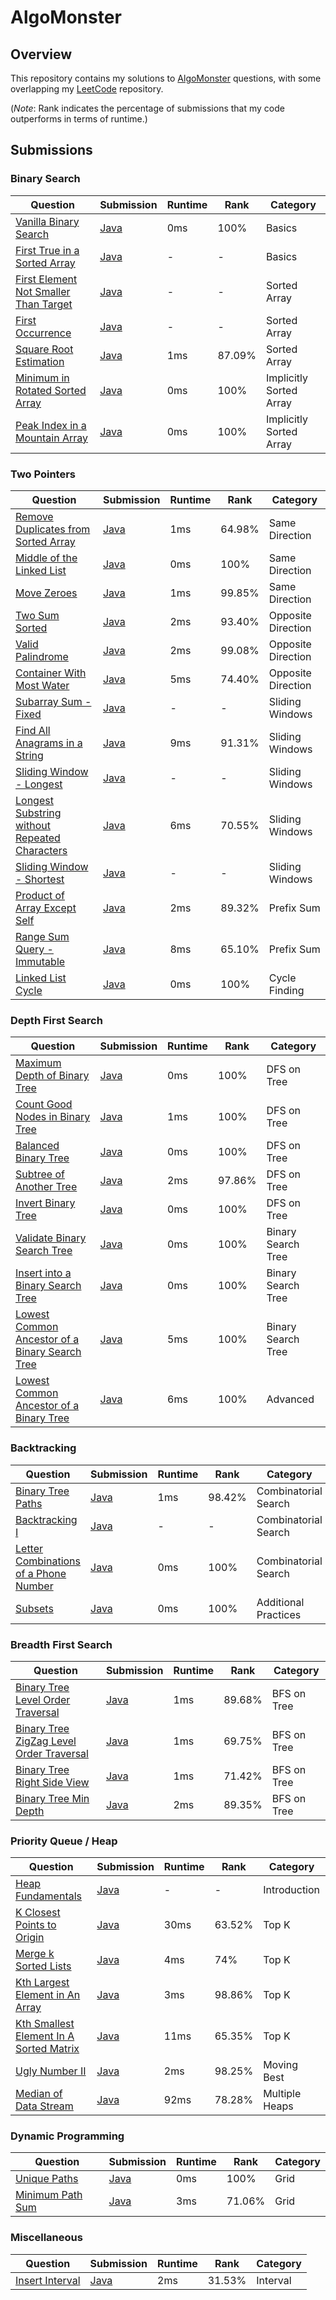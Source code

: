 # AlgoMonster

## Overview
This repository contains my solutions to [AlgoMonster](https://algo.monster) questions, with some overlapping my [LeetCode](https://github.com/shumarb/leetcode) repository.

(*Note*: Rank indicates the percentage of submissions that my code outperforms in terms of runtime.)

## Submissions
### Binary Search
| Question                                                                                                                   | Submission                                                                                                  | Runtime | Rank   | Category                | 
|----------------------------------------------------------------------------------------------------------------------------|-------------------------------------------------------------------------------------------------------------|---------|--------|-------------------------|
| [Vanilla Binary Search](https://algo.monster/problems/binary_search_intro)                                                 | [Java](https://github.com/shumarb/leetcode/blob/main/submissions/BinarySearch.java)                         | 0ms     | 100%   | Basics                  |
| [First True in a Sorted Array](https://algo.monster/problems/binary_search_boundary)                                       | [Java](https://github.com/shumarb/algomonster/blob/main/submissions/FirstTrueInASortedArray.java)           | -       | -      | Basics                  |
| [First Element Not Smaller Than Target](https://algo.monster/problems/binary_search_first_element_not_smaller_than_target) | [Java](https://github.com/shumarb/algomonster/blob/main/submissions/FirstElementNotSmallerThanTarget.java)  | -       | -      | Sorted Array            |
| [First Occurrence](https://algo.monster/problems/binary_search_duplicates)                                                 | [Java](https://github.com/shumarb/algomonster/blob/main/submissions/FirstOccurrence.java)                   | -       | -      | Sorted Array            |
| [Square Root Estimation](https://leetcode.com/problems/sqrtx/description/)                                                 | [Java](https://github.com/shumarb/leetcode/blob/main/submissions/SqrtX.java)                                | 1ms     | 87.09% | Sorted Array            |
| [Minimum in Rotated Sorted Array](https://leetcode.com/problems/find-minimum-in-rotated-sorted-array/description/)         | [Java](https://github.com/shumarb/leetcode/blob/main/submissions/FindMinimumInRotatedSortedArray.java)      | 0ms     | 100%   | Implicitly Sorted Array |
| [Peak Index in a Mountain Array](https://leetcode.com/problems/peak-index-in-a-mountain-array/description/)                | [Java](https://github.com/shumarb/leetcode/blob/main/submissions/PeakIndexInAMountainArray.java)            | 0ms     | 100%   | Implicitly Sorted Array |

### Two Pointers
| Question                                                                                                                                   | Submission                                                                                                            | Runtime | Rank   | Category            |
|--------------------------------------------------------------------------------------------------------------------------------------------|-----------------------------------------------------------------------------------------------------------------------|---------|--------|---------------------|
| [Remove Duplicates from Sorted Array](https://leetcode.com/problems/remove-duplicates-from-sorted-array/description/)                      | [Java](https://github.com/shumarb/leetcode/blob/main/submissions/RemoveDuplicatesFromSortedArray.java)                | 1ms     | 64.98% | Same Direction      |
| [Middle of the Linked List](https://leetcode.com/problems/middle-of-the-linked-list/description/)                                          | [Java](https://github.com/shumarb/leetcode/blob/main/submissions/MiddleOfTheLinkedList.java)                          | 0ms     | 100%   | Same Direction      |
| [Move Zeroes](https://leetcode.com/problems/move-zeroes/description/)                                                                      | [Java](https://github.com/shumarb/leetcode/blob/main/submissions/MoveZeroes.java)                                     | 1ms     | 99.85% | Same Direction      |
| [Two Sum Sorted](https://leetcode.com/problems/longest-substring-without-repeating-characters/description/)                                | [Java](https://github.com/shumarb/leetcode/blob/main/submissions/TwoInputSumTwoInputArrayIsSorted.java)               | 2ms     | 93.40% | Opposite Direction  |
| [Valid Palindrome](https://leetcode.com/problems/valid-palindrome/description/)                                                            | [Java](https://github.com/shumarb/leetcode/blob/main/submissions/ValidPalindrome.java)                                | 2ms     | 99.08% | Opposite Direction  |
| [Container With Most Water](https://leetcode.com/problems/container-with-most-water/description/)                                          | [Java](https://github.com/shumarb/leetcode/blob/main/submissions/ContainerWithMostWater.java)                         | 5ms     | 74.40% | Opposite Direction  |
| [Subarray Sum - Fixed](https://algo.monster/problems/subarray_sum_fixed)                                                                   | [Java](https://github.com/shumarb/algomonster/blob/main/submissions/SubarraySumFixed.java)                            | -       | -      | Sliding Windows     |
| [Find All Anagrams in a String](https://leetcode.com/problems/find-all-anagrams-in-a-string/description/)                                  | [Java](https://github.com/shumarb/leetcode/blob/main/submissions/FindAllAnagramsInAString.java)                       | 9ms     | 91.31% | Sliding Windows     |
| [Sliding Window - Longest](https://algo.monster/problems/subarray_sum_longest)                                                             | [Java](https://github.com/shumarb/algomonster/blob/main/submissions/FlexibleSizeSlidingWindowLongest.java)            | -       | -      | Sliding Windows     |
| [Longest Substring without Repeated Characters](https://leetcode.com/problems/longest-substring-without-repeating-characters/description/) | [Java](https://github.com/shumarb/leetcode/blob/main/submissions/LongestSubstringWithoutRepeatedCharacters.java)      | 6ms     | 70.55% | Sliding Windows     |
| [Sliding Window - Shortest](https://algo.monster/problems/subarray_sum_shortest)                                                           | [Java](https://github.com/shumarb/algomonster/blob/main/submissions/FlexibleSizeSlidingWindowShortest.java)           | -       | -      | Sliding Windows     |
| [Product of Array Except Self](https://leetcode.com/problems/product-of-array-except-self/description/)                                    | [Java](https://github.com/shumarb/leetcode/blob/main/submissions/ProductOfArrayExceptSelf.java)                       | 2ms     | 89.32% | Prefix Sum          | 
| [Range Sum Query - Immutable](https://leetcode.com/problems/range-sum-query-immutable/description/)                                        | [Java](https://github.com/shumarb/leetcode/blob/main/submissions/RangeSumQueryImmutable.java)                         | 8ms     | 65.10% | Prefix Sum          | 
| [Linked List Cycle](https://leetcode.com/problems/linked-list-cycle/description/)                                                          | [Java](https://github.com/shumarb/leetcode/blob/main/submissions/LinkedListCycle.java)                                | 0ms     | 100%   | Cycle Finding       | 

### Depth First Search
| Question                                                                                                                                    | Submission                                                                                                     | Runtime | Rank   | Category           |
|---------------------------------------------------------------------------------------------------------------------------------------------|----------------------------------------------------------------------------------------------------------------|---------|--------|--------------------|
| [Maximum Depth of Binary Tree](https://leetcode.com/problems/maximum-depth-of-binary-tree/description/)                                     | [Java](https://github.com/shumarb/leetcode/blob/main/submissions/MaximumDepthOfBinaryTree.java)                | 0ms     | 100%   | DFS on Tree        |
| [Count Good Nodes in Binary Tree](https://leetcode.com/problems/count-good-nodes-in-binary-tree/description/)                               | [Java](https://github.com/shumarb/leetcode/blob/main/submissions/CountGoodNodesInBinaryTree.java)              | 1ms     | 100%   | DFS on Tree        |
| [Balanced Binary Tree](https://leetcode.com/problems/balanced-binary-tree/description/)                                                     | [Java](https://github.com/shumarb/leetcode/blob/main/submissions/BalancedBinaryTree.java)                      | 0ms     | 100%   | DFS on Tree        |
| [Subtree of Another Tree](https://leetcode.com/problems/subtree-of-another-tree/description/)                                               | [Java](https://github.com/shumarb/leetcode/blob/main/submissions/SubtreeOfAnotherTree.java)                    | 2ms     | 97.86% | DFS on Tree        |
| [Invert Binary Tree](https://leetcode.com/problems/invert-binary-tree/description/)                                                         | [Java](https://github.com/shumarb/leetcode/blob/main/submissions/InvertBinaryTree.java)                        | 0ms     | 100%   | DFS on Tree        |
| [Validate Binary Search Tree](https://leetcode.com/problems/validate-binary-search-tree/description/)                                       | [Java](https://github.com/shumarb/leetcode/blob/main/submissions/ValidateBinarySearchTree.java)                | 0ms     | 100%   | Binary Search Tree |
| [Insert into a Binary Search Tree](https://leetcode.com/problems/insert-into-a-binary-search-tree/description/)                             | [Java](https://github.com/shumarb/leetcode/blob/main/submissions/InsertIntoABinarySearchTree.java)             | 0ms     | 100%   | Binary Search Tree |
| [Lowest Common Ancestor of a Binary Search Tree](https://leetcode.com/problems/lowest-common-ancestor-of-a-binary-search-tree/description/) | [Java](https://github.com/shumarb/leetcode/blob/main/submissions/LowestCommonAncestorOfABinarySearchTree.java) | 5ms     | 100%   | Binary Search Tree |
| [Lowest Common Ancestor of a Binary Tree](https://leetcode.com/problems/lowest-common-ancestor-of-a-binary-tree/description/)               | [Java](https://github.com/shumarb/leetcode/blob/main/submissions/LowestCommonAncestorOfABinaryTree.java)       | 6ms     | 100%   | Advanced           |

### Backtracking
| Question                                                                                                                  | Submission                                                                                              | Runtime | Rank   | Category             |
|---------------------------------------------------------------------------------------------------------------------------|---------------------------------------------------------------------------------------------------------|---------|--------|----------------------|
| [Binary Tree Paths](https://leetcode.com/problems/binary-tree-paths/description/)                                         | [Java](https://github.com/shumarb/leetcode/blob/main/submissions/BinaryTreePaths.java)                  | 1ms     | 98.42% | Combinatorial Search |
| [Backtracking I](https://algo.monster/problems/backtracking)                                                              | [Java](https://github.com/shumarb/leetcode/blob/main/submissions/BacktrackingOne.java)                  | -       | -      | Combinatorial Search |
| [Letter Combinations of a Phone Number](https://leetcode.com/problems/letter-combinations-of-a-phone-number/description/) | [Java](https://github.com/shumarb/leetcode/blob/main/submissions/LetterCombinationsOfAPhoneNumber.java) | 0ms     | 100%   | Combinatorial Search |
| [Subsets](https://leetcode.com/problems/subsets/description/)                                                             | [Java](https://github.com/shumarb/leetcode/blob/main/submissions/Subsets.java)                          | 0ms     | 100%   | Additional Practices |

### Breadth First Search
| Question                                                                                                                        | Submission                                                                                                    | Runtime | Rank   | Category        |
|---------------------------------------------------------------------------------------------------------------------------------|---------------------------------------------------------------------------------------------------------------|---------|--------|-----------------|
| [Binary Tree Level Order Traversal](https://leetcode.com/problems/binary-tree-level-order-traversal/description/)               | [Java](https://github.com/shumarb/leetcode/blob/main/submissions/BinaryTreeLevelOrderTraversal.java)          | 1ms     | 89.68% | BFS on Tree     |
| [Binary Tree ZigZag Level Order Traversal](https://leetcode.com/problems/binary-tree-zigzag-level-order-traversal/description/) | [Java](https://github.com/shumarb/leetcode/blob/main/submissions/BinaryTreeZigZagLevelOrderTraversal.java)    | 1ms     | 69.75% | BFS on Tree     |
| [Binary Tree Right Side View](https://leetcode.com/problems/binary-tree-right-side-view/description/)                           | [Java](https://github.com/shumarb/leetcode/blob/main/submissions/BinaryTreeRightSideView.java)                | 1ms     | 71.42% | BFS on Tree     |
| [Binary Tree Min Depth](https://algo.monster/problems/binary_tree_min_depth)                                                    | [Java](https://github.com/shumarb/leetcode/blob/main/submissions/MinimumDepthOfBinaryTree.java)               | 2ms     | 89.35% | BFS on Tree     |

### Priority Queue / Heap
| Question                                                                                                                      | Submission                                                                                                 | Runtime | Rank   | Category        |
|-------------------------------------------------------------------------------------------------------------------------------|------------------------------------------------------------------------------------------------------------|---------|--------|-----------------|
| [Heap Fundamentals](https://algo.monster/problems/heap_intro)                                                                 | [Java](https://github.com/shumarb/algomonster/blob/main/submissions/HeapFundamentals.java)                 | -       | -      | Introduction    |
| [K Closest Points to Origin](https://leetcode.com/problems/k-closest-points-to-origin/description/)                           | [Java](https://github.com/shumarb/leetcode/blob/main/submissions/KClosestPointsToOrigin.java)              | 30ms    | 63.52% | Top K           |
| [Merge k Sorted Lists](https://leetcode.com/problems/merge-k-sorted-lists/description/)                                       | [Java](https://github.com/shumarb/leetcode/blob/main/submissions/MergeKSortedLists.java)                   | 4ms     | 74%    | Top K           |
| [Kth Largest Element in An Array](https://leetcode.com/problems/kth-largest-element-in-an-array/description/)                 | [Java](https://github.com/shumarb/leetcode/blob/main/submissions/KthLargestElementInAnArray.java)          | 3ms     | 98.86% | Top K           |
| [Kth Smallest Element In A Sorted Matrix](https://leetcode.com/problems/kth-smallest-element-in-a-sorted-matrix/description/) | [Java](https://github.com/shumarb/leetcode/blob/main/submissions/KthSmallestElementInASortedMatrix.java)   | 11ms    | 65.35% | Top K           |
| [Ugly Number II](https://leetcode.com/problems/ugly-number-ii/description/)                                                   | [Java](https://github.com/shumarb/leetcode/blob/main/submissions/UglyNumberTwo.java)                       | 2ms     | 98.25% | Moving Best     | 
| [Median of Data Stream](https://algo.monster/problems/median_of_data_stream)                                                  | [Java](https://github.com/shumarb/leetcode/blob/main/submissions/MedianFinder.java)                        | 92ms    | 78.28% | Multiple Heaps  |

### Dynamic Programming
| Question                                                                        | Submission                                                                            | Runtime | Rank   | Category |
|---------------------------------------------------------------------------------|---------------------------------------------------------------------------------------|---------|--------|----------|
| [Unique Paths](https://leetcode.com/problems/unique-paths/description/)         | [Java](https://github.com/shumarb/leetcode/blob/main/submissions/UniquePaths.java)    | 0ms     | 100%   | Grid     |
| [Minimum Path Sum](https://leetcode.com/problems/minimum-path-sum/description/) | [Java](https://github.com/shumarb/leetcode/blob/main/submissions/MinimumPathSum.java) | 3ms     | 71.06% | Grid     |

### Miscellaneous
| Question                                                                  | Submission                                                                            | Runtime | Rank   | Category |
|---------------------------------------------------------------------------|---------------------------------------------------------------------------------------|---------|--------|----------|
| [Insert Interval](https://leetcode.com/problems/insert-interval/)         | [Java](https://github.com/shumarb/leetcode/blob/main/submissions/InsertInterval.java) | 2ms     | 31.53% | Interval |
